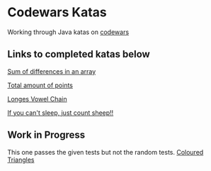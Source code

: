 # Codewars Katas
Working through Java katas on [codewars](https://www.codewars.com)

## Links to completed katas below

[Sum of differences in an array](https://www.codewars.com/kata/5b73fe9fb3d9776fbf00009e)

[Total amount of points](https://www.codewars.com/kata/5bb904724c47249b10000131)

[Longes Vowel Chain](https://www.codewars.com/kata/59c5f4e9d751df43cf000035)

[If you can't sleep, just count sheep!!](https://www.codewars.com/kata/5b077ebdaf15be5c7f000077)

## Work in Progress

This one passes the given tests but not the random tests.
[Coloured Triangles](https://www.codewars.com/kata/5a25ac6ac5e284cfbe000111)
